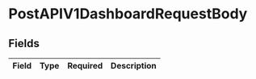 # PostAPIV1DashboardRequestBody


## Fields

| Field       | Type        | Required    | Description |
| ----------- | ----------- | ----------- | ----------- |